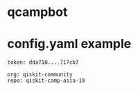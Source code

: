 # qcampbot

# config.yaml example
```
token: dda710....717cb7

org: qiskit-community
repo: qiskit-camp-asia-19
```
